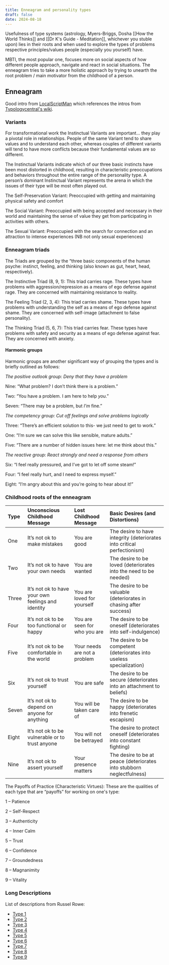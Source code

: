 ```yaml
---
title: Enneagram and personality types
draft: false
date: 2024-08-18
---
```


Usefulness of type systems (astrology, Myers-Briggs, Dosha [[How the World Thinks]] and [[Dr K's Guide - Meditation]], whichever you stuble upon) lies in their roots and when used to explore the types of problems respective principles/values people (especially you yourself) have.

MBTI, the most popular one, focuses more on social aspects of how different people approach, navigate and react in social situations. The enneagram tries to take a more holistic approach by trying to unearth the root problem / main motivator from the childhood of a person.

## Enneagram

Good intro from [LocalScriptMan](https://www.youtube.com/watch?v=2Sz7NM7wbSo) which references the intros from [Typologycentral's wiki](https://www.typologycentral.com/wiki/index.php/Typology_Central_Wiki_Main_Page#The_Enneagram_Types_-_Profile_Descriptions).

### Variants

For transformational work the Instinctual Variants are important… they play a pivotal role in relationships. People of the same Variant tend to share values and to understand each other, whereas couples of different variants will tend to have more conflicts because their fundamental values are so different.

The Instinctual Variants indicate which of our three basic instincts have been most distorted in childhood, resulting in characteristic preoccupations and behaviors throughout the entire range of the personality type. A person’s dominant Instinctual Variant represents the arena in which the issues of their type will be most often played out.

The Self-Preservation Variant: Preoccupied with getting and maintaining physical safety and comfort

The Social Variant: Preoccupied with being accepted and necessary in their world and maintaining the sense of value they get from participating in activities with others.

The Sexual Variant: Preoccupied with the search for connection and an attraction to intense experiences (NB not only sexual experiences)

### Enneagram triads

The Triads are grouped by the “three basic components of the human psyche: instinct, feeling, and thinking (also known as gut, heart, head, respectively).

The Instinctive Triad (8, 9, 1): This triad carries rage. These types have problems with aggression/repression as a means of ego defense against rage. They are concerned with maintaining resistance to reality.

The Feeling Triad (2, 3, 4): This triad carries shame. These types have problems with understanding the self as a means of ego defense against shame. They are concerned with self-image (attachment to false personality).

The Thinking Triad (5, 6, 7): This triad carries fear. These types have problems with safety and security as a means of ego defense against fear. They are concerned with anxiety.

#### Harmonic groups

Harmonic groups are another significant way of grouping the types and is briefly outlined as follows:

*The positive outlook group: Deny that they have a problem*

Nine: “What problem? I don’t think there is a problem.”

Two: “You have a problem. I am here to help *you*.”

Seven: “There may be a problem, but *I’m* fine.”

*The competency group: Cut off feelings and solve problems logically*

Three: “There’s an efficient solution to this- we just need to get to work.”

One: “I’m sure we can solve this like sensible, mature adults.”

Five: “There are a number of hidden issues here: let me think about this.”

*The reactive group: React strongly and need a response from others*

Six: “I feel really pressured, and I’ve got to let off some steam!”

Four: “I feel really hurt, and I need to express myself.”

Eight: “I’m angry about this and you’re going to hear about it!”

### Childhood roots of the enneagram

|Type|Unconscious Childhood Message|Lost Childhood Message|Basic Desires (and Distortions)|
|:-|:-|:-|:-|
|One|It’s not ok to make mistakes|You are good|The desire to have integrity (deteriorates into critical perfectionism)|
|Two|It’s not ok to have your own needs|You are wanted|The desire to be loved (deteriorates into the need to be needed)|
|Three|It’s not ok to have your own feelings and identity|You  are loved for yourself|The desire to be valuable (deteriorates in chasing after success)|
|Four|It’s not ok to be too functional or happy|You are seen for who you are|The  desire to be oneself (deteriorates into self-indulgence)|
|Five|It’s not ok to be comfortable in the world|Your needs are not a problem|The desire to be competent (deteriorates into useless specialization)|
|Six|It’s not ok to trust yourself|You are safe|The desire to be secure (deteriorates into an attachment to beliefs)|
|Seven|It’s not ok to depend on anyone for anything|You will be taken care of|The desire to be happy (deteriorates into frenetic escapism)|
|Eight|It’s not ok to be vulnerable or to trust anyone|You will not be betrayed|The desire to protect oneself (deteriorates into constant fighting)|
|Nine|It’s not ok to assert yourself|Your presence matters|The desire to be at peace (deteriorates into stubborn neglectfulness)|

The Payoffs of Practice (Characteristic Virtues): These are the qualities of each type that are “payoffs” for working on one's type:

1 – Patience

2 – Self-Respect

3 – Authenticity

4 – Inner Calm

5 – Trust

6 – Confidence

7 – Groundedness

8 – Magnanimity

9 – Vitality

### Long Descriptions

List of descriptions from Russel Rowe:

- [Type 1](https://www.russellrowe.com/enneagram-types/enneagram-type-1-description.pdf)
- [Type 2](https://www.russellrowe.com/enneagram-types/enneagram-type-2-description.pdf)
- [Type 3](https://www.russellrowe.com/enneagram-types/enneagram-type-3-description.pdf)
- [Type 4](https://www.russellrowe.com/enneagram-types/enneagram-type-4-description.pdf)
- [Type 5](https://www.russellrowe.com/enneagram-types/enneagram-type-5-description.pdf)
- [Type 6](https://www.russellrowe.com/enneagram-types/enneagram-type-6-description.pdf)
- [Type 7](https://www.russellrowe.com/enneagram-types/enneagram-type-7-description.pdf)
- [Type 8](https://www.russellrowe.com/enneagram-types/enneagram-type-8-description.pdf)
- [Type 9](https://www.russellrowe.com/enneagram-types/enneagram-type-9-description.pdf)
